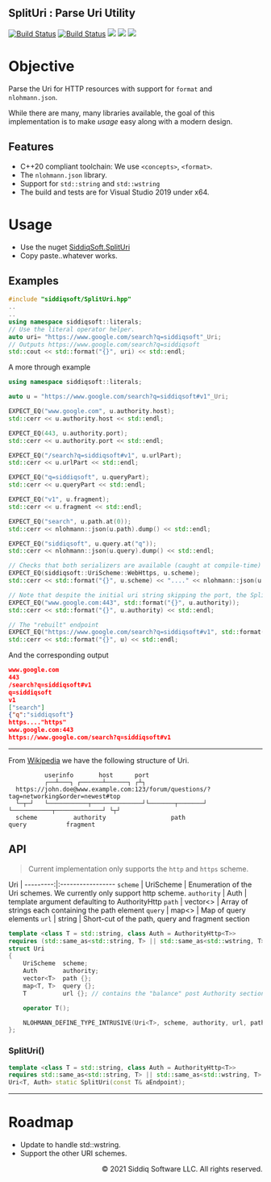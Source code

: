 ﻿SplitUri : Parse Uri Utility
-------------------------------------------
<!-- badges -->
<!--[![CodeQL](https://github.com/SiddiqSoft/SplitUri/actions/workflows/codeql-analysis.yml/badge.svg)](https://github.com/SiddiqSoft/SplitUri/actions/workflows/codeql-analysis.yml)-->
[![Build Status](https://dev.azure.com/siddiqsoft/siddiqsoft/_apis/build/status/SiddiqSoft.SplitUri?branchName=main)](https://dev.azure.com/siddiqsoft/siddiqsoft/_build/latest?definitionId=14&branchName=main)
[![Build Status](https://dev.azure.com/siddiqsoft/siddiqsoft/_apis/build/status/SiddiqSoft.SplitUri?branchName=develop)](https://dev.azure.com/siddiqsoft/siddiqsoft/_build/latest?definitionId=14&branchName=develop)
![](https://img.shields.io/nuget/v/SiddiqSoft.SplitUri)
![](https://img.shields.io/github/v/tag/SiddiqSoft/SplitUri)
![](https://img.shields.io/azure-devops/tests/siddiqsoft/siddiqsoft/14)
<!--![](https://img.shields.io/azure-devops/coverage/siddiqsoft/siddiqsoft/14)-->
<!-- end badges -->

# Objective

Parse the Uri for HTTP resources with support for `format` and `nlohmann.json`.

While there are many, many libraries available, the goal of this implementation is to make *usage* easy along with a modern design.

## Features
- C++20 compliant toolchain: We use `<concepts>`, `<format>`.
- The `nlohmann.json` library.
- Support for `std::string` and `std::wstring`
- The build and tests are for Visual Studio 2019 under x64.

# Usage
- Use the nuget [SiddiqSoft.SplitUri](https://www.nuget.org/packages/SiddiqSoft.SplitUri/)
- Copy paste..whatever works.

## Examples

```cpp
#include "siddiqsoft/SplitUri.hpp"
..
..
using namespace siddiqsoft::literals;
// Use the literal operator helper.
auto uri= "https://www.google.com/search?q=siddiqsoft"_Uri;
// Outputs https://www.google.com/search?q=siddiqsoft
std::cout << std::format("{}", uri) << std::endl;
```
A more through example

```cpp
using namespace siddiqsoft::literals;

auto u = "https://www.google.com/search?q=siddiqsoft#v1"_Uri;

EXPECT_EQ("www.google.com", u.authority.host);
std::cerr << u.authority.host << std::endl;

EXPECT_EQ(443, u.authority.port);
std::cerr << u.authority.port << std::endl;

EXPECT_EQ("/search?q=siddiqsoft#v1", u.urlPart);
std::cerr << u.urlPart << std::endl;

EXPECT_EQ("q=siddiqsoft", u.queryPart);
std::cerr << u.queryPart << std::endl;

EXPECT_EQ("v1", u.fragment);
std::cerr << u.fragment << std::endl;

EXPECT_EQ("search", u.path.at(0));
std::cerr << nlohmann::json(u.path).dump() << std::endl;

EXPECT_EQ("siddiqsoft", u.query.at("q"));
std::cerr << nlohmann::json(u.query).dump() << std::endl;

// Checks that both serializers are available (caught at compile-time)
EXPECT_EQ(siddiqsoft::UriScheme::WebHttps, u.scheme);
std::cerr << std::format("{}", u.scheme) << "...." << nlohmann::json(u.scheme).dump() << std::endl;

// Note that despite the initial uri string skipping the port, the SplitUri decodes and stores the port
EXPECT_EQ("www.google.com:443", std::format("{}", u.authority));
std::cerr << std::format("{}", u.authority) << std::endl;

// The "rebuilt" endpoint
EXPECT_EQ("https://www.google.com/search?q=siddiqsoft#v1", std::format("{}", u));
std::cerr << std::format("{}", u) << std::endl;
```

And the corresponding output

```json
www.google.com
443
/search?q=siddiqsoft#v1
q=siddiqsoft
v1
["search"]
{"q":"siddiqsoft"}
https...."https"
www.google.com:443
https://www.google.com/search?q=siddiqsoft#v1
```

<hr/>

From [Wikipedia](https://en.wikipedia.org/wiki/Uniform_Resource_Identifier#Syntax) we have the following structure of Uri.

			  userinfo       host      port
			  ┌──┴───┐ ┌──────┴──────┐ ┌┴┐
	  https://john.doe@www.example.com:123/forum/questions/?tag=networking&order=newest#top
	  └─┬─┘   └───────────┬──────────────┘└───────┬───────┘ └───────────┬─────────────┘ └┬┘
	  scheme          authority                  path                 query           fragment

## API

> Current implementation only supports the `http` and `https` scheme.


Uri       |
---------:|:-----------------
`scheme` | UriScheme | Enumeration of the Uri schemes. We currently only support http scheme.
`authority` | Auth  | template argument defaulting to AuthorityHttp
`path` | vector<> | Array of strings each containing the path element
`query` | map<> | Map of query elements
`url` | string | Short-cut of the path, query and fragment section

```cpp
template <class T = std::string, class Auth = AuthorityHttp<T>>
requires (std::same_as<std::string, T> || std::same_as<std::wstring, T>) && std::same_as<AuthorityHttp<T>, Auth>
struct Uri
{
    UriScheme  scheme;
    Auth       authority;
    vector<T>  path {};
    map<T, T>  query {};
    T          url {}; // contains the "balance" post Authority section

    operator T();

    NLOHMANN_DEFINE_TYPE_INTRUSIVE(Uri<T>, scheme, authority, url, path, query, fragment);
};
```

### SplitUri()

```cpp
template <class T = std::string, class Auth = AuthorityHttp<T>>
requires std::same_as<std::string, T> || std::same_as<std::wstring, T>
Uri<T, Auth> static SplitUri(const T& aEndpoint);
```


<hr/>

# Roadmap

- Update to handle std::wstring.
- Support the other URI schemes.

<p align="right">
&copy; 2021 Siddiq Software LLC. All rights reserved.
</p>
